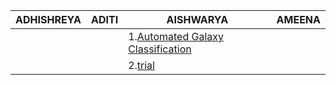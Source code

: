 |ADHISHREYA|ADITI|AISHWARYA|AMEENA|
|-----------|--------|----------|--------|
|   |      |1.[Automated Galaxy Classification](http://www.cs.utep.edu/ofuentes/papers/calleja.pdf)|      |
| | |2.[trial](https://google.com)|   |
